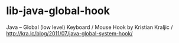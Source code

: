 lib-java-global-hook
====================

Java – Global (low level) Keyboard / Mouse Hook by Kristian Kraljic / http://kra.lc/blog/2011/07/java-global-system-hook/
